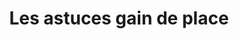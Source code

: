 ---
  template: 0
  type: "0"
  titre: "Les astuces gain de place "
  titreMEA: "Aménager ses meubles de cuisine"
  surTitre: "Aménager ses meubles de cuisine"
  tempsLecture: ""
  libelleType: "Article"
  url: "/c/magazine/inspirations-tendances/des-rangements-gain-de-place-pour-une-cuisine-astucieuse"
  thematiques: "Astuces et bricolage"
  piecesHabitation: "Cuisine"
  produits: "Meuble de cuisine,Eléctroménager,Robinetterie,Vasque et lavabo,Fenêtre,Placard et rangement,Carrelage"
  sujets: ""
  tags: "maison,ytrac"
  visuelMea: null
  visuelDesktop: 
    url: "/img/contrib/30ed7cf663802fb5/1.jpg"
    alt: "cuisine1"
  visuelMobile: null
  title: "Les astuces gain de place "
  permalink: "articles//c/magazine/inspirations-tendances/des-rangements-gain-de-place-pour-une-cuisine-astucieuse"
  layout: "post"
  lang: "fr-fr"
---